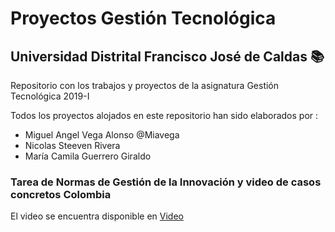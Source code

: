 # Proyectos Gestión Tecnológica
## Universidad Distrital Francisco José de Caldas :books:
Repositorio con los trabajos y proyectos de la asignatura Gestión Tecnológica 2019-I


Todos los proyectos alojados en este repositorio han sido elaborados por :
- Miguel Angel Vega Alonso @Miavega
- Nicolas Steeven Rivera 
- María Camila Guerrero Giraldo

### Tarea de Normas de Gestión de la Innovación y video de casos concretos Colombia

El video se encuentra disponible en [Video](https://drive.google.com/file/d/1lzVz_Dyb9lAApEwk4POLbrgS_r9vbG25/view?usp=sharing)
